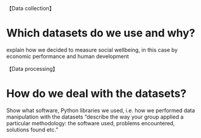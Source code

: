 【Data collection】
# Which datasets do we use and why?
explain how we decided to measure social wellbeing, in this case by economic performance and human development

【Data processing】
# How do we deal with the datasets?
Show what software, Python libraries we used, i.e. how we performed data manipulation with the datasets
“describe the way your group applied a particular methodology: the software used, problems encountered, solutions found etc.”		

